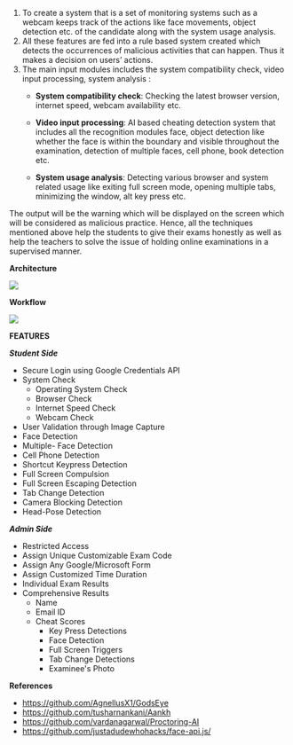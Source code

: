 
1.  To create a system that is a set of monitoring systems such as a webcam keeps track of the actions like face movements, object detection etc. of the candidate along with the system usage analysis.
2.  All these features are fed into a rule based system created which detects the occurrences of malicious activities that can happen. Thus it makes a decision on users’ actions.
3.  The main input modules includes the system compatibility check, video input processing, system analysis :
	-   **System compatibility check**: Checking the latest browser version, internet speed, webcam availability etc.
    
	-   **Video input processing**: AI based cheating detection system that includes all the recognition modules face, object detection like whether the face is within the boundary and visible throughout the examination, detection of multiple faces, cell phone, book detection etc.
    
	-   **System usage analysis**: Detecting various browser and system related usage like exiting full screen mode, opening multiple tabs, minimizing the window, alt key press etc.
	
The output will be the warning which will be displayed on the screen which will be considered as malicious practice. Hence, all the techniques mentioned above help the students to give their exams honestly as well as help the teachers to solve the issue of holding online examinations in a supervised manner.


**Architecture**

![](images/architecture.png)

**Workflow**

![](images/workflow.png)

**FEATURES**

***Student Side***

- Secure Login using Google Credentials API
- System Check
	- Operating System Check
	- Browser Check
	- Internet Speed Check
	- Webcam Check
- User  Validation through Image Capture
- Face Detection
- Multiple- Face Detection
- Cell Phone Detection
- Shortcut Keypress Detection
- Full Screen Compulsion
- Full Screen Escaping Detection
- Tab Change Detection
- Camera Blocking Detection
- Head-Pose Detection

***Admin Side***
- Restricted Access
- Assign Unique Customizable Exam Code
- Assign Any Google/Microsoft Form
- Assign Customized Time Duration
- Individual Exam Results
- Comprehensive Results
	- Name
	- Email ID
	- Cheat Scores
		- Key Press Detections
		- Face Detection
		- Full Screen Triggers
		- Tab Change Detections
		- Examinee's Photo 
		
**References**
 - https://github.com/AgnellusX1/GodsEye
 - https://github.com/tusharnankani/Aankh
 - https://github.com/vardanagarwal/Proctoring-AI
 - https://github.com/justadudewhohacks/face-api.js/
